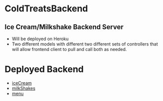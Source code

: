 # ColdTreatsBackend
## Ice Cream/Milkshake Backend Server

- Will be deployed on Heroku 
- Two different models with different two different sets of controllers that will allow frontend client to pull and call both as needed.

# Deployed Backend 
- [iceCream](https://icecream-yum-api.herokuapp.com/api/iceCream)
- [milkShakes](https://icecream-yum-api.herokuapp.com/api/milkshakes)
- [menu](https://icecream-yum-api.herokuapp.com/api/menu)
